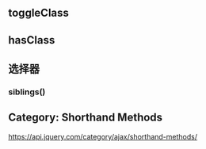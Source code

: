 ## toggleClass

## hasClass

## 选择器
### siblings()


## Category: Shorthand Methods
https://api.jquery.com/category/ajax/shorthand-methods/

